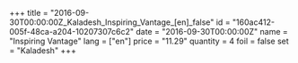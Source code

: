 +++
title = "2016-09-30T00:00:00Z_Kaladesh_Inspiring_Vantage_[en]_false"
id = "160ac412-005f-48ca-a204-10207307c6c2"
date = "2016-09-30T00:00:00Z"
name = "Inspiring Vantage"
lang = ["en"]
price = "11.29"
quantity = 4
foil = false
set = "Kaladesh"
+++
